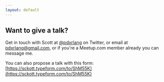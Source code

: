 ```yaml
---
layout: default
---
```


## Want to give a talk?

Get in touch with Scott at [@pdxrlang](https://twitter.com/pdxrlang) on Twitter, or email at [pdxrlang@gmail.com](mailto:pdxrlang@gmail.com), or if you're a Meetup.com member already you can message me.

You can also propose a talk with this form: [https://sckott.typeform.com/to/ShM55K](https://sckott.typeform.com/to/ShM55K)
